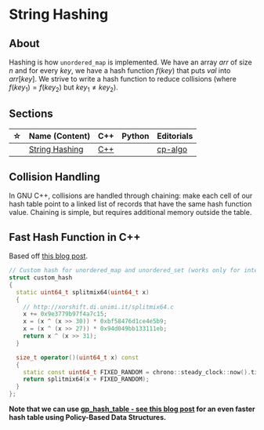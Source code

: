 # String Hashing

## About

Hashing is how `unordered_map` is implemented. We have an array $arr$ of size $n$ and for every $key$, we have a hash function $f(key)$ that puts $val$ into $arr[key]$. We strive to write a hash function to reduce collisions (where $f(key_1) = f(key _2)$ but $key_1 \neq key_2$).

## Sections

| ☆   | Name (Content)                             | C++                                      | Python | Editorials                                                          |
| --- | ------------------------------------------ | ---------------------------------------- | ------ | ------------------------------------------------------------------- |
|     | [String Hashing](string-hashing/README.md) | [C++](string-hashing/string-hashing.cpp) |        | [cp-algo](https://cp-algorithms.web.app/string/string-hashing.html) |

## Collision Handling

In GNU C++, collisions are handled through chaining: make each cell of our hash table point to a linked list of records that have the same hash function value. Chaining is simple, but requires additional memory outside the table.

## Fast Hash Function in C++

Based off [this blog post](https://codeforces.com/blog/entry/62393).

```cpp
// Custom hash for unordered_map and unordered_set (works only for integers/long long)
struct custom_hash
{
  static uint64_t splitmix64(uint64_t x)
  {
    // http://xorshift.di.unimi.it/splitmix64.c
    x += 0x9e3779b97f4a7c15;
    x = (x ^ (x >> 30)) * 0xbf58476d1ce4e5b9;
    x = (x ^ (x >> 27)) * 0x94d049bb133111eb;
    return x ^ (x >> 31);
  }

  size_t operator()(uint64_t x) const
  {
    static const uint64_t FIXED_RANDOM = chrono::steady_clock::now().time_since_epoch().count();
    return splitmix64(x + FIXED_RANDOM);
  }
};
```

**Note that we can use [gp_hash_table - see this blog post](https://codeforces.com/blog/entry/60737) for an even faster hash table using Policy-Based Data Structures.**
